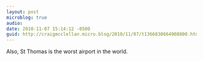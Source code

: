 ```yaml
---
layout: post
microblog: true
audio: 
date: 2010-11-07 15:14:12 -0500
guid: http://craigmcclellan.micro.blog/2010/11/07/t1366830664908800.html
---
```

Also, St Thomas is the worst airport in the world.
